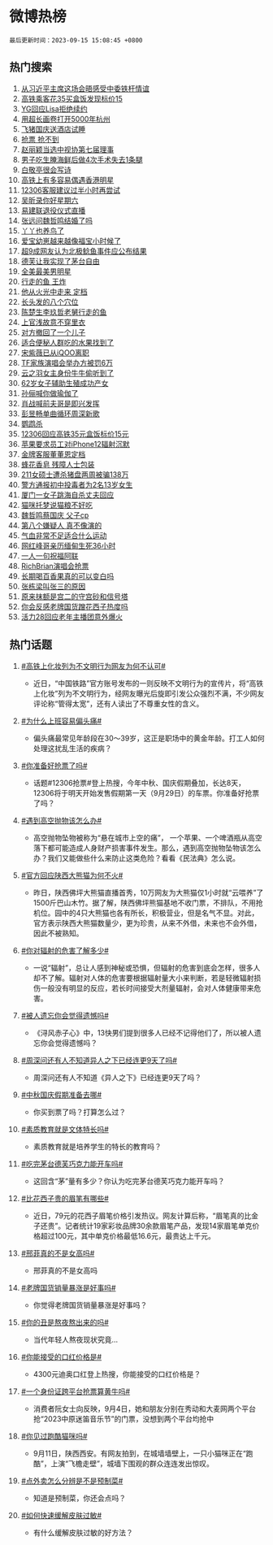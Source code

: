 # 微博热榜

`最后更新时间：2023-09-15 15:08:45 +0800`

## 热门搜索

1. [从习近平主席这场会晤感受中委铁杆情谊](https://m.weibo.cn/search?containerid=100103type%3D1%26t%3D10%26q%3D%23%E4%BB%8E%E4%B9%A0%E8%BF%91%E5%B9%B3%E4%B8%BB%E5%B8%AD%E8%BF%99%E5%9C%BA%E4%BC%9A%E6%99%A4%E6%84%9F%E5%8F%97%E4%B8%AD%E5%A7%94%E9%93%81%E6%9D%86%E6%83%85%E8%B0%8A%23&stream_entry_id=51&isnewpage=1&extparam=seat%3D1%26cate%3D10103%26stream_entry_id%3D51%26pos%3D0%26dgr%3D0%26c_type%3D51%26filter_type%3Drealtimehot%26display_time%3D1694761724%26pre_seqid%3D169476172475901209998)
1. [高铁乘客花35买盒饭发现标价15](https://m.weibo.cn/search?containerid=100103type%3D1%26t%3D10%26q%3D%23%E9%AB%98%E9%93%81%E4%B9%98%E5%AE%A2%E8%8A%B135%E4%B9%B0%E7%9B%92%E9%A5%AD%E5%8F%91%E7%8E%B0%E6%A0%87%E4%BB%B715%23&stream_entry_id=31&isnewpage=1&extparam=seat%3D1%26cate%3D5001%26stream_entry_id%3D31%26flag%3D2%26filter_type%3Drealtimehot%26c_type%3D31%26lcate%3D5001%26pos%3D0%26q%3D%2523%25E9%25AB%2598%25E9%2593%2581%25E4%25B9%2598%25E5%25AE%25A2%25E8%258A%25B135%25E4%25B9%25B0%25E7%259B%2592%25E9%25A5%25AD%25E5%258F%2591%25E7%258E%25B0%25E6%25A0%2587%25E4%25BB%25B715%2523%26dgr%3D0%26band_rank%3D1%26realpos%3D1%26display_time%3D1694761724%26pre_seqid%3D169476172475901209998)
1. [YG回应Lisa拒绝续约](https://m.weibo.cn/search?containerid=100103type%3D1%26t%3D10%26q%3D%23YG%E5%9B%9E%E5%BA%94Lisa%E6%8B%92%E7%BB%9D%E7%BB%AD%E7%BA%A6%23&stream_entry_id=31&isnewpage=1&extparam=seat%3D1%26cate%3D5001%26stream_entry_id%3D31%26flag%3D2%26filter_type%3Drealtimehot%26c_type%3D31%26lcate%3D5001%26pos%3D1%26q%3D%2523YG%25E5%259B%259E%25E5%25BA%2594Lisa%25E6%258B%2592%25E7%25BB%259D%25E7%25BB%25AD%25E7%25BA%25A6%2523%26dgr%3D0%26band_rank%3D2%26realpos%3D2%26display_time%3D1694761724%26pre_seqid%3D169476172475901209998)
1. [用超长画卷打开5000年杭州](https://m.weibo.cn/search?containerid=100103type%3D1%26t%3D10%26q%3D%23%E7%94%A8%E8%B6%85%E9%95%BF%E7%94%BB%E5%8D%B7%E6%89%93%E5%BC%805000%E5%B9%B4%E6%9D%AD%E5%B7%9E%23&stream_entry_id=31&isnewpage=1&extparam=seat%3D1%26cate%3D5001%26stream_entry_id%3D31%26flag%3D0%26filter_type%3Drealtimehot%26c_type%3D31%26lcate%3D5001%26pos%3D2%26q%3D%2523%25E7%2594%25A8%25E8%25B6%2585%25E9%2595%25BF%25E7%2594%25BB%25E5%258D%25B7%25E6%2589%2593%25E5%25BC%25805000%25E5%25B9%25B4%25E6%259D%25AD%25E5%25B7%259E%2523%26dgr%3D0%26band_rank%3D3%26realpos%3D3%26display_time%3D1694761724%26pre_seqid%3D169476172475901209998)
1. [飞猪国庆送酒店试睡](https://m.weibo.cn/search?containerid=100103type%3D1%26t%3D10%26q%3D%23%E9%A3%9E%E7%8C%AA%E5%9B%BD%E5%BA%86%E9%80%81%E9%85%92%E5%BA%97%E8%AF%95%E7%9D%A1%23&stream_entry_id=31&isnewpage=1&extparam=seat%3D1%26cate%3D5001%26stream_entry_id%3D31%26c_type%3D31%26lcate%3D5001%26filter_type%3Drealtimehot%26adid%3D203649%26pos%3D3%26topic_ad%3D1%26q%3D%2523%25E9%25A3%259E%25E7%258C%25AA%25E5%259B%25BD%25E5%25BA%2586%25E9%2580%2581%25E9%2585%2592%25E5%25BA%2597%25E8%25AF%2595%25E7%259D%25A1%2523%26dgr%3D0%26band_rank%3D4%26is_ad_pos%3D1%26display_time%3D1694761724%26pre_seqid%3D169476172475901209998)
1. [抢票 抢不到](https://m.weibo.cn/search?containerid=100103type%3D1%26t%3D10%26q%3D%E6%8A%A2%E7%A5%A8+%E6%8A%A2%E4%B8%8D%E5%88%B0&stream_entry_id=31&isnewpage=1&extparam=seat%3D1%26cate%3D5001%26stream_entry_id%3D31%26flag%3D2%26filter_type%3Drealtimehot%26c_type%3D31%26lcate%3D5001%26pos%3D4%26q%3D%25E6%258A%25A2%25E7%25A5%25A8%2520%25E6%258A%25A2%25E4%25B8%258D%25E5%2588%25B0%26dgr%3D0%26band_rank%3D4%26realpos%3D4%26display_time%3D1694761724%26pre_seqid%3D169476172475901209998)
1. [赵丽颖当选中视协第七届理事](https://m.weibo.cn/search?containerid=100103type%3D1%26t%3D10%26q%3D%23%E8%B5%B5%E4%B8%BD%E9%A2%96%E5%BD%93%E9%80%89%E4%B8%AD%E8%A7%86%E5%8D%8F%E7%AC%AC%E4%B8%83%E5%B1%8A%E7%90%86%E4%BA%8B%23&stream_entry_id=31&isnewpage=1&extparam=seat%3D1%26cate%3D5001%26stream_entry_id%3D31%26flag%3D1%26filter_type%3Drealtimehot%26c_type%3D31%26lcate%3D5001%26pos%3D5%26q%3D%2523%25E8%25B5%25B5%25E4%25B8%25BD%25E9%25A2%2596%25E5%25BD%2593%25E9%2580%2589%25E4%25B8%25AD%25E8%25A7%2586%25E5%258D%258F%25E7%25AC%25AC%25E4%25B8%2583%25E5%25B1%258A%25E7%2590%2586%25E4%25BA%258B%2523%26dgr%3D0%26band_rank%3D5%26realpos%3D5%26display_time%3D1694761724%26pre_seqid%3D169476172475901209998)
1. [男子吃生腌海鲜后做4次手术失去1条腿](https://m.weibo.cn/search?containerid=100103type%3D1%26t%3D10%26q%3D%23%E7%94%B7%E5%AD%90%E5%90%83%E7%94%9F%E8%85%8C%E6%B5%B7%E9%B2%9C%E5%90%8E%E5%81%9A4%E6%AC%A1%E6%89%8B%E6%9C%AF%E5%A4%B1%E5%8E%BB1%E6%9D%A1%E8%85%BF%23&stream_entry_id=31&isnewpage=1&extparam=seat%3D1%26cate%3D5001%26stream_entry_id%3D31%26flag%3D2%26filter_type%3Drealtimehot%26c_type%3D31%26lcate%3D5001%26pos%3D6%26q%3D%2523%25E7%2594%25B7%25E5%25AD%2590%25E5%2590%2583%25E7%2594%259F%25E8%2585%258C%25E6%25B5%25B7%25E9%25B2%259C%25E5%2590%258E%25E5%2581%259A4%25E6%25AC%25A1%25E6%2589%258B%25E6%259C%25AF%25E5%25A4%25B1%25E5%258E%25BB1%25E6%259D%25A1%25E8%2585%25BF%2523%26dgr%3D0%26band_rank%3D6%26realpos%3D6%26display_time%3D1694761724%26pre_seqid%3D169476172475901209998)
1. [白敬亭很会写诗](https://m.weibo.cn/search?containerid=100103type%3D1%26t%3D10%26q%3D%23%E7%99%BD%E6%95%AC%E4%BA%AD%E5%BE%88%E4%BC%9A%E5%86%99%E8%AF%97%23&stream_entry_id=31&isnewpage=1&extparam=seat%3D1%26cate%3D5001%26stream_entry_id%3D31%26c_type%3D31%26lcate%3D5001%26filter_type%3Drealtimehot%26adid%3D203479%26pos%3D7%26topic_ad%3D1%26q%3D%2523%25E7%2599%25BD%25E6%2595%25AC%25E4%25BA%25AD%25E5%25BE%2588%25E4%25BC%259A%25E5%2586%2599%25E8%25AF%2597%2523%26dgr%3D0%26band_rank%3D7%26is_ad_pos%3D1%26display_time%3D1694761724%26pre_seqid%3D169476172475901209998)
1. [高铁上有多容易偶遇香港明星](https://m.weibo.cn/search?containerid=100103type%3D1%26t%3D10%26q%3D%23%E9%AB%98%E9%93%81%E4%B8%8A%E6%9C%89%E5%A4%9A%E5%AE%B9%E6%98%93%E5%81%B6%E9%81%87%E9%A6%99%E6%B8%AF%E6%98%8E%E6%98%9F%23&stream_entry_id=31&isnewpage=1&extparam=seat%3D1%26cate%3D5001%26stream_entry_id%3D31%26flag%3D0%26filter_type%3Drealtimehot%26c_type%3D31%26lcate%3D5001%26pos%3D8%26q%3D%2523%25E9%25AB%2598%25E9%2593%2581%25E4%25B8%258A%25E6%259C%2589%25E5%25A4%259A%25E5%25AE%25B9%25E6%2598%2593%25E5%2581%25B6%25E9%2581%2587%25E9%25A6%2599%25E6%25B8%25AF%25E6%2598%258E%25E6%2598%259F%2523%26dgr%3D0%26band_rank%3D7%26realpos%3D7%26display_time%3D1694761724%26pre_seqid%3D169476172475901209998)
1. [12306客服建议过半小时再尝试](https://m.weibo.cn/search?containerid=100103type%3D1%26t%3D10%26q%3D%2312306%E5%AE%A2%E6%9C%8D%E5%BB%BA%E8%AE%AE%E8%BF%87%E5%8D%8A%E5%B0%8F%E6%97%B6%E5%86%8D%E5%B0%9D%E8%AF%95%23&stream_entry_id=31&isnewpage=1&extparam=seat%3D1%26cate%3D5001%26stream_entry_id%3D31%26flag%3D0%26filter_type%3Drealtimehot%26c_type%3D31%26lcate%3D5001%26pos%3D9%26q%3D%252312306%25E5%25AE%25A2%25E6%259C%258D%25E5%25BB%25BA%25E8%25AE%25AE%25E8%25BF%2587%25E5%258D%258A%25E5%25B0%258F%25E6%2597%25B6%25E5%2586%258D%25E5%25B0%259D%25E8%25AF%2595%2523%26dgr%3D0%26band_rank%3D8%26realpos%3D8%26display_time%3D1694761724%26pre_seqid%3D169476172475901209998)
1. [吴昕录你好星期六](https://m.weibo.cn/search?containerid=100103type%3D1%26t%3D10%26q%3D%23%E5%90%B4%E6%98%95%E5%BD%95%E4%BD%A0%E5%A5%BD%E6%98%9F%E6%9C%9F%E5%85%AD%23&stream_entry_id=31&isnewpage=1&extparam=seat%3D1%26cate%3D5001%26stream_entry_id%3D31%26flag%3D1%26filter_type%3Drealtimehot%26c_type%3D31%26lcate%3D5001%26pos%3D10%26q%3D%2523%25E5%2590%25B4%25E6%2598%2595%25E5%25BD%2595%25E4%25BD%25A0%25E5%25A5%25BD%25E6%2598%259F%25E6%259C%259F%25E5%2585%25AD%2523%26dgr%3D0%26band_rank%3D9%26realpos%3D9%26display_time%3D1694761724%26pre_seqid%3D169476172475901209998)
1. [易建联退役仪式直播](https://m.weibo.cn/search?containerid=100103type%3D1%26t%3D10%26q%3D%E6%98%93%E5%BB%BA%E8%81%94%E9%80%80%E5%BD%B9%E4%BB%AA%E5%BC%8F%E7%9B%B4%E6%92%AD&stream_entry_id=31&isnewpage=1&extparam=seat%3D1%26cate%3D5001%26stream_entry_id%3D31%26flag%3D1%26filter_type%3Drealtimehot%26c_type%3D31%26lcate%3D5001%26pos%3D11%26q%3D%25E6%2598%2593%25E5%25BB%25BA%25E8%2581%2594%25E9%2580%2580%25E5%25BD%25B9%25E4%25BB%25AA%25E5%25BC%258F%25E7%259B%25B4%25E6%2592%25AD%26dgr%3D0%26band_rank%3D10%26realpos%3D10%26display_time%3D1694761724%26pre_seqid%3D169476172475901209998)
1. [张远问魏哲鸣结婚了吗](https://m.weibo.cn/search?containerid=100103type%3D1%26t%3D10%26q%3D%23%E5%BC%A0%E8%BF%9C%E9%97%AE%E9%AD%8F%E5%93%B2%E9%B8%A3%E7%BB%93%E5%A9%9A%E4%BA%86%E5%90%97%23&stream_entry_id=31&isnewpage=1&extparam=seat%3D1%26cate%3D5001%26stream_entry_id%3D31%26flag%3D1%26filter_type%3Drealtimehot%26c_type%3D31%26lcate%3D5001%26pos%3D12%26q%3D%2523%25E5%25BC%25A0%25E8%25BF%259C%25E9%2597%25AE%25E9%25AD%258F%25E5%2593%25B2%25E9%25B8%25A3%25E7%25BB%2593%25E5%25A9%259A%25E4%25BA%2586%25E5%2590%2597%2523%26dgr%3D0%26band_rank%3D11%26realpos%3D11%26display_time%3D1694761724%26pre_seqid%3D169476172475901209998)
1. [丫丫也养鸟了](https://m.weibo.cn/search?containerid=100103type%3D1%26t%3D10%26q%3D%23%E4%B8%AB%E4%B8%AB%E4%B9%9F%E5%85%BB%E9%B8%9F%E4%BA%86%23&stream_entry_id=31&isnewpage=1&extparam=seat%3D1%26cate%3D5001%26stream_entry_id%3D31%26flag%3D32768%26filter_type%3Drealtimehot%26c_type%3D31%26lcate%3D5001%26pos%3D13%26q%3D%2523%25E4%25B8%25AB%25E4%25B8%25AB%25E4%25B9%259F%25E5%2585%25BB%25E9%25B8%259F%25E4%25BA%2586%2523%26dgr%3D0%26band_rank%3D12%26realpos%3D12%26display_time%3D1694761724%26pre_seqid%3D169476172475901209998)
1. [爱宝幼崽越来越像福宝小时候了](https://m.weibo.cn/search?containerid=100103type%3D1%26t%3D10%26q%3D%23%E7%88%B1%E5%AE%9D%E5%B9%BC%E5%B4%BD%E8%B6%8A%E6%9D%A5%E8%B6%8A%E5%83%8F%E7%A6%8F%E5%AE%9D%E5%B0%8F%E6%97%B6%E5%80%99%E4%BA%86%23&stream_entry_id=31&isnewpage=1&extparam=seat%3D1%26cate%3D5001%26stream_entry_id%3D31%26flag%3D32768%26filter_type%3Drealtimehot%26c_type%3D31%26lcate%3D5001%26pos%3D14%26q%3D%2523%25E7%2588%25B1%25E5%25AE%259D%25E5%25B9%25BC%25E5%25B4%25BD%25E8%25B6%258A%25E6%259D%25A5%25E8%25B6%258A%25E5%2583%258F%25E7%25A6%258F%25E5%25AE%259D%25E5%25B0%258F%25E6%2597%25B6%25E5%2580%2599%25E4%25BA%2586%2523%26dgr%3D0%26band_rank%3D13%26realpos%3D13%26display_time%3D1694761724%26pre_seqid%3D169476172475901209998)
1. [超9成网友认为北极鲶鱼事件应公布结果](https://m.weibo.cn/search?containerid=100103type%3D1%26t%3D10%26q%3D%23%E8%B6%859%E6%88%90%E7%BD%91%E5%8F%8B%E8%AE%A4%E4%B8%BA%E5%8C%97%E6%9E%81%E9%B2%B6%E9%B1%BC%E4%BA%8B%E4%BB%B6%E5%BA%94%E5%85%AC%E5%B8%83%E7%BB%93%E6%9E%9C%23&stream_entry_id=31&isnewpage=1&extparam=seat%3D1%26cate%3D5001%26stream_entry_id%3D31%26flag%3D0%26filter_type%3Drealtimehot%26c_type%3D31%26lcate%3D5001%26pos%3D15%26q%3D%2523%25E8%25B6%25859%25E6%2588%2590%25E7%25BD%2591%25E5%258F%258B%25E8%25AE%25A4%25E4%25B8%25BA%25E5%258C%2597%25E6%259E%2581%25E9%25B2%25B6%25E9%25B1%25BC%25E4%25BA%258B%25E4%25BB%25B6%25E5%25BA%2594%25E5%2585%25AC%25E5%25B8%2583%25E7%25BB%2593%25E6%259E%259C%2523%26dgr%3D0%26band_rank%3D14%26realpos%3D14%26display_time%3D1694761724%26pre_seqid%3D169476172475901209998)
1. [德芙让我实现了茅台自由](https://m.weibo.cn/search?containerid=100103type%3D1%26t%3D10%26q%3D%23%E5%BE%B7%E8%8A%99%E8%AE%A9%E6%88%91%E5%AE%9E%E7%8E%B0%E4%BA%86%E8%8C%85%E5%8F%B0%E8%87%AA%E7%94%B1%23&stream_entry_id=31&isnewpage=1&extparam=seat%3D1%26cate%3D5001%26stream_entry_id%3D31%26flag%3D0%26filter_type%3Drealtimehot%26c_type%3D31%26adid%3D203722%26lcate%3D5001%26pos%3D16%26q%3D%2523%25E5%25BE%25B7%25E8%258A%2599%25E8%25AE%25A9%25E6%2588%2591%25E5%25AE%259E%25E7%258E%25B0%25E4%25BA%2586%25E8%258C%2585%25E5%258F%25B0%25E8%2587%25AA%25E7%2594%25B1%2523%26dgr%3D0%26band_rank%3D15%26realpos%3D15%26display_time%3D1694761724%26pre_seqid%3D169476172475901209998)
1. [全美最美男明星](https://m.weibo.cn/search?containerid=100103type%3D1%26t%3D10%26q%3D%E5%85%A8%E7%BE%8E%E6%9C%80%E7%BE%8E%E7%94%B7%E6%98%8E%E6%98%9F&stream_entry_id=31&isnewpage=1&extparam=seat%3D1%26cate%3D5001%26stream_entry_id%3D31%26flag%3D1%26filter_type%3Drealtimehot%26c_type%3D31%26lcate%3D5001%26pos%3D17%26q%3D%25E5%2585%25A8%25E7%25BE%258E%25E6%259C%2580%25E7%25BE%258E%25E7%2594%25B7%25E6%2598%258E%25E6%2598%259F%26dgr%3D0%26band_rank%3D16%26realpos%3D16%26display_time%3D1694761724%26pre_seqid%3D169476172475901209998)
1. [行走的鱼 王炸](https://m.weibo.cn/search?containerid=100103type%3D1%26t%3D10%26q%3D%E8%A1%8C%E8%B5%B0%E7%9A%84%E9%B1%BC+%E7%8E%8B%E7%82%B8&stream_entry_id=31&isnewpage=1&extparam=seat%3D1%26cate%3D5001%26stream_entry_id%3D31%26flag%3D1%26filter_type%3Drealtimehot%26c_type%3D31%26lcate%3D5001%26pos%3D18%26q%3D%25E8%25A1%258C%25E8%25B5%25B0%25E7%259A%2584%25E9%25B1%25BC%2520%25E7%258E%258B%25E7%2582%25B8%26dgr%3D0%26band_rank%3D17%26realpos%3D17%26display_time%3D1694761724%26pre_seqid%3D169476172475901209998)
1. [他从火光中走来 定档](https://m.weibo.cn/search?containerid=100103type%3D1%26t%3D10%26q%3D%E4%BB%96%E4%BB%8E%E7%81%AB%E5%85%89%E4%B8%AD%E8%B5%B0%E6%9D%A5+%E5%AE%9A%E6%A1%A3&stream_entry_id=31&isnewpage=1&extparam=seat%3D1%26cate%3D5001%26stream_entry_id%3D31%26flag%3D0%26filter_type%3Drealtimehot%26c_type%3D31%26lcate%3D5001%26pos%3D19%26q%3D%25E4%25BB%2596%25E4%25BB%258E%25E7%2581%25AB%25E5%2585%2589%25E4%25B8%25AD%25E8%25B5%25B0%25E6%259D%25A5%2520%25E5%25AE%259A%25E6%25A1%25A3%26dgr%3D0%26band_rank%3D18%26realpos%3D18%26display_time%3D1694761724%26pre_seqid%3D169476172475901209998)
1. [长头发的八个穴位](https://m.weibo.cn/search?containerid=100103type%3D1%26t%3D10%26q%3D%E9%95%BF%E5%A4%B4%E5%8F%91%E7%9A%84%E5%85%AB%E4%B8%AA%E7%A9%B4%E4%BD%8D&stream_entry_id=31&isnewpage=1&extparam=seat%3D1%26cate%3D5001%26stream_entry_id%3D31%26flag%3D1%26filter_type%3Drealtimehot%26c_type%3D31%26lcate%3D5001%26pos%3D20%26q%3D%25E9%2595%25BF%25E5%25A4%25B4%25E5%258F%2591%25E7%259A%2584%25E5%2585%25AB%25E4%25B8%25AA%25E7%25A9%25B4%25E4%25BD%258D%26dgr%3D0%26band_rank%3D19%26realpos%3D19%26display_time%3D1694761724%26pre_seqid%3D169476172475901209998)
1. [陈楚生李玖哲老舅行走的鱼](https://m.weibo.cn/search?containerid=100103type%3D1%26t%3D10%26q%3D%23%E9%99%88%E6%A5%9A%E7%94%9F%E6%9D%8E%E7%8E%96%E5%93%B2%E8%80%81%E8%88%85%E8%A1%8C%E8%B5%B0%E7%9A%84%E9%B1%BC%23&stream_entry_id=31&isnewpage=1&extparam=seat%3D1%26cate%3D5001%26stream_entry_id%3D31%26flag%3D0%26filter_type%3Drealtimehot%26c_type%3D31%26lcate%3D5001%26pos%3D21%26q%3D%2523%25E9%2599%2588%25E6%25A5%259A%25E7%2594%259F%25E6%259D%258E%25E7%258E%2596%25E5%2593%25B2%25E8%2580%2581%25E8%2588%2585%25E8%25A1%258C%25E8%25B5%25B0%25E7%259A%2584%25E9%25B1%25BC%2523%26dgr%3D0%26band_rank%3D20%26realpos%3D20%26display_time%3D1694761724%26pre_seqid%3D169476172475901209998)
1. [上官浅故意不穿里衣](https://m.weibo.cn/search?containerid=100103type%3D1%26t%3D10%26q%3D%E4%B8%8A%E5%AE%98%E6%B5%85%E6%95%85%E6%84%8F%E4%B8%8D%E7%A9%BF%E9%87%8C%E8%A1%A3&stream_entry_id=31&isnewpage=1&extparam=seat%3D1%26cate%3D5001%26stream_entry_id%3D31%26flag%3D0%26filter_type%3Drealtimehot%26c_type%3D31%26lcate%3D5001%26pos%3D22%26q%3D%25E4%25B8%258A%25E5%25AE%2598%25E6%25B5%2585%25E6%2595%2585%25E6%2584%258F%25E4%25B8%258D%25E7%25A9%25BF%25E9%2587%258C%25E8%25A1%25A3%26dgr%3D0%26band_rank%3D21%26realpos%3D21%26display_time%3D1694761724%26pre_seqid%3D169476172475901209998)
1. [对方撤回了一个儿子](https://m.weibo.cn/search?containerid=100103type%3D1%26t%3D10%26q%3D%E5%AF%B9%E6%96%B9%E6%92%A4%E5%9B%9E%E4%BA%86%E4%B8%80%E4%B8%AA%E5%84%BF%E5%AD%90&stream_entry_id=31&isnewpage=1&extparam=seat%3D1%26cate%3D5001%26stream_entry_id%3D31%26flag%3D0%26filter_type%3Drealtimehot%26c_type%3D31%26lcate%3D5001%26pos%3D23%26q%3D%25E5%25AF%25B9%25E6%2596%25B9%25E6%2592%25A4%25E5%259B%259E%25E4%25BA%2586%25E4%25B8%2580%25E4%25B8%25AA%25E5%2584%25BF%25E5%25AD%2590%26dgr%3D0%26band_rank%3D22%26realpos%3D22%26display_time%3D1694761724%26pre_seqid%3D169476172475901209998)
1. [适合便秘人群吃的水果找到了](https://m.weibo.cn/search?containerid=100103type%3D1%26t%3D10%26q%3D%23%E9%80%82%E5%90%88%E4%BE%BF%E7%A7%98%E4%BA%BA%E7%BE%A4%E5%90%83%E7%9A%84%E6%B0%B4%E6%9E%9C%E6%89%BE%E5%88%B0%E4%BA%86%23&stream_entry_id=31&isnewpage=1&extparam=seat%3D1%26cate%3D5001%26stream_entry_id%3D31%26flag%3D1%26filter_type%3Drealtimehot%26c_type%3D31%26lcate%3D5001%26pos%3D24%26q%3D%2523%25E9%2580%2582%25E5%2590%2588%25E4%25BE%25BF%25E7%25A7%2598%25E4%25BA%25BA%25E7%25BE%25A4%25E5%2590%2583%25E7%259A%2584%25E6%25B0%25B4%25E6%259E%259C%25E6%2589%25BE%25E5%2588%25B0%25E4%25BA%2586%2523%26dgr%3D0%26band_rank%3D23%26realpos%3D23%26display_time%3D1694761724%26pre_seqid%3D169476172475901209998)
1. [宋紫薇已从iQOO离职](https://m.weibo.cn/search?containerid=100103type%3D1%26t%3D10%26q%3D%23%E5%AE%8B%E7%B4%AB%E8%96%87%E5%B7%B2%E4%BB%8EiQOO%E7%A6%BB%E8%81%8C%23&stream_entry_id=31&isnewpage=1&extparam=seat%3D1%26cate%3D5001%26stream_entry_id%3D31%26flag%3D1%26filter_type%3Drealtimehot%26c_type%3D31%26lcate%3D5001%26pos%3D25%26q%3D%2523%25E5%25AE%258B%25E7%25B4%25AB%25E8%2596%2587%25E5%25B7%25B2%25E4%25BB%258EiQOO%25E7%25A6%25BB%25E8%2581%258C%2523%26dgr%3D0%26band_rank%3D24%26realpos%3D24%26display_time%3D1694761724%26pre_seqid%3D169476172475901209998)
1. [TF家族演唱会举办方被罚6万](https://m.weibo.cn/search?containerid=100103type%3D1%26t%3D10%26q%3D%23TF%E5%AE%B6%E6%97%8F%E6%BC%94%E5%94%B1%E4%BC%9A%E4%B8%BE%E5%8A%9E%E6%96%B9%E8%A2%AB%E7%BD%9A6%E4%B8%87%23&stream_entry_id=31&isnewpage=1&extparam=seat%3D1%26cate%3D5001%26stream_entry_id%3D31%26flag%3D0%26filter_type%3Drealtimehot%26c_type%3D31%26lcate%3D5001%26pos%3D26%26q%3D%2523TF%25E5%25AE%25B6%25E6%2597%258F%25E6%25BC%2594%25E5%2594%25B1%25E4%25BC%259A%25E4%25B8%25BE%25E5%258A%259E%25E6%2596%25B9%25E8%25A2%25AB%25E7%25BD%259A6%25E4%25B8%2587%2523%26dgr%3D0%26band_rank%3D25%26realpos%3D25%26display_time%3D1694761724%26pre_seqid%3D169476172475901209998)
1. [云之羽女主身份牛牛偷听到了](https://m.weibo.cn/search?containerid=100103type%3D1%26t%3D10%26q%3D%E4%BA%91%E4%B9%8B%E7%BE%BD%E5%A5%B3%E4%B8%BB%E8%BA%AB%E4%BB%BD%E7%89%9B%E7%89%9B%E5%81%B7%E5%90%AC%E5%88%B0%E4%BA%86&stream_entry_id=31&isnewpage=1&extparam=seat%3D1%26cate%3D5001%26stream_entry_id%3D31%26flag%3D0%26filter_type%3Drealtimehot%26c_type%3D31%26lcate%3D5001%26pos%3D27%26q%3D%25E4%25BA%2591%25E4%25B9%258B%25E7%25BE%25BD%25E5%25A5%25B3%25E4%25B8%25BB%25E8%25BA%25AB%25E4%25BB%25BD%25E7%2589%259B%25E7%2589%259B%25E5%2581%25B7%25E5%2590%25AC%25E5%2588%25B0%25E4%25BA%2586%26dgr%3D0%26band_rank%3D26%26realpos%3D26%26display_time%3D1694761724%26pre_seqid%3D169476172475901209998)
1. [62岁女子辅助生殖成功产女](https://m.weibo.cn/search?containerid=100103type%3D1%26t%3D10%26q%3D%2362%E5%B2%81%E5%A5%B3%E5%AD%90%E8%BE%85%E5%8A%A9%E7%94%9F%E6%AE%96%E6%88%90%E5%8A%9F%E4%BA%A7%E5%A5%B3%23&stream_entry_id=31&isnewpage=1&extparam=seat%3D1%26cate%3D5001%26stream_entry_id%3D31%26flag%3D0%26filter_type%3Drealtimehot%26c_type%3D31%26lcate%3D5001%26pos%3D28%26q%3D%252362%25E5%25B2%2581%25E5%25A5%25B3%25E5%25AD%2590%25E8%25BE%2585%25E5%258A%25A9%25E7%2594%259F%25E6%25AE%2596%25E6%2588%2590%25E5%258A%259F%25E4%25BA%25A7%25E5%25A5%25B3%2523%26dgr%3D0%26band_rank%3D27%26realpos%3D27%26display_time%3D1694761724%26pre_seqid%3D169476172475901209998)
1. [孙俪喊你做瑜伽了](https://m.weibo.cn/search?containerid=100103type%3D1%26t%3D10%26q%3D%E5%AD%99%E4%BF%AA%E5%96%8A%E4%BD%A0%E5%81%9A%E7%91%9C%E4%BC%BD%E4%BA%86&stream_entry_id=31&isnewpage=1&extparam=seat%3D1%26cate%3D5001%26stream_entry_id%3D31%26flag%3D1%26filter_type%3Drealtimehot%26c_type%3D31%26lcate%3D5001%26pos%3D29%26q%3D%25E5%25AD%2599%25E4%25BF%25AA%25E5%2596%258A%25E4%25BD%25A0%25E5%2581%259A%25E7%2591%259C%25E4%25BC%25BD%25E4%25BA%2586%26dgr%3D0%26band_rank%3D28%26realpos%3D28%26display_time%3D1694761724%26pre_seqid%3D169476172475901209998)
1. [肖战喊前夫哥是即兴发挥](https://m.weibo.cn/search?containerid=100103type%3D1%26t%3D10%26q%3D%23%E8%82%96%E6%88%98%E5%96%8A%E5%89%8D%E5%A4%AB%E5%93%A5%E6%98%AF%E5%8D%B3%E5%85%B4%E5%8F%91%E6%8C%A5%23&stream_entry_id=31&isnewpage=1&extparam=seat%3D1%26cate%3D5001%26stream_entry_id%3D31%26flag%3D0%26filter_type%3Drealtimehot%26c_type%3D31%26lcate%3D5001%26pos%3D30%26q%3D%2523%25E8%2582%2596%25E6%2588%2598%25E5%2596%258A%25E5%2589%258D%25E5%25A4%25AB%25E5%2593%25A5%25E6%2598%25AF%25E5%258D%25B3%25E5%2585%25B4%25E5%258F%2591%25E6%258C%25A5%2523%26dgr%3D0%26band_rank%3D29%26realpos%3D29%26display_time%3D1694761724%26pre_seqid%3D169476172475901209998)
1. [彭昱畅单曲循环周深新歌](https://m.weibo.cn/search?containerid=100103type%3D1%26t%3D10%26q%3D%23%E5%BD%AD%E6%98%B1%E7%95%85%E5%8D%95%E6%9B%B2%E5%BE%AA%E7%8E%AF%E5%91%A8%E6%B7%B1%E6%96%B0%E6%AD%8C%23&stream_entry_id=31&isnewpage=1&extparam=seat%3D1%26cate%3D5001%26stream_entry_id%3D31%26flag%3D1%26filter_type%3Drealtimehot%26c_type%3D31%26lcate%3D5001%26pos%3D31%26q%3D%2523%25E5%25BD%25AD%25E6%2598%25B1%25E7%2595%2585%25E5%258D%2595%25E6%259B%25B2%25E5%25BE%25AA%25E7%258E%25AF%25E5%2591%25A8%25E6%25B7%25B1%25E6%2596%25B0%25E6%25AD%258C%2523%26dgr%3D0%26band_rank%3D30%26realpos%3D30%26display_time%3D1694761724%26pre_seqid%3D169476172475901209998)
1. [鹦鹉杀](https://m.weibo.cn/search?containerid=100103type%3D1%26t%3D10%26q%3D%E9%B9%A6%E9%B9%89%E6%9D%80&stream_entry_id=31&isnewpage=1&extparam=seat%3D1%26cate%3D5001%26stream_entry_id%3D31%26flag%3D1%26filter_type%3Drealtimehot%26c_type%3D31%26lcate%3D5001%26pos%3D32%26q%3D%25E9%25B9%25A6%25E9%25B9%2589%25E6%259D%2580%26dgr%3D0%26band_rank%3D31%26realpos%3D31%26display_time%3D1694761724%26pre_seqid%3D169476172475901209998)
1. [12306回应高铁35元盒饭标价15元](https://m.weibo.cn/search?containerid=100103type%3D1%26t%3D10%26q%3D%2312306%E5%9B%9E%E5%BA%94%E9%AB%98%E9%93%8135%E5%85%83%E7%9B%92%E9%A5%AD%E6%A0%87%E4%BB%B715%E5%85%83%23&stream_entry_id=31&isnewpage=1&extparam=seat%3D1%26cate%3D5001%26stream_entry_id%3D31%26flag%3D0%26filter_type%3Drealtimehot%26c_type%3D31%26lcate%3D5001%26pos%3D33%26q%3D%252312306%25E5%259B%259E%25E5%25BA%2594%25E9%25AB%2598%25E9%2593%258135%25E5%2585%2583%25E7%259B%2592%25E9%25A5%25AD%25E6%25A0%2587%25E4%25BB%25B715%25E5%2585%2583%2523%26dgr%3D0%26band_rank%3D32%26realpos%3D32%26display_time%3D1694761724%26pre_seqid%3D169476172475901209998)
1. [苹果要求员工对iPhone12辐射沉默](https://m.weibo.cn/search?containerid=100103type%3D1%26t%3D10%26q%3D%23%E8%8B%B9%E6%9E%9C%E8%A6%81%E6%B1%82%E5%91%98%E5%B7%A5%E5%AF%B9iPhone12%E8%BE%90%E5%B0%84%E6%B2%89%E9%BB%98%23&stream_entry_id=31&isnewpage=1&extparam=seat%3D1%26cate%3D5001%26stream_entry_id%3D31%26flag%3D0%26filter_type%3Drealtimehot%26c_type%3D31%26lcate%3D5001%26pos%3D34%26q%3D%2523%25E8%258B%25B9%25E6%259E%259C%25E8%25A6%2581%25E6%25B1%2582%25E5%2591%2598%25E5%25B7%25A5%25E5%25AF%25B9iPhone12%25E8%25BE%2590%25E5%25B0%2584%25E6%25B2%2589%25E9%25BB%2598%2523%26dgr%3D0%26band_rank%3D33%26realpos%3D33%26display_time%3D1694761724%26pre_seqid%3D169476172475901209998)
1. [金牌客服董董恩定档](https://m.weibo.cn/search?containerid=100103type%3D1%26t%3D10%26q%3D%23%E9%87%91%E7%89%8C%E5%AE%A2%E6%9C%8D%E8%91%A3%E8%91%A3%E6%81%A9%E5%AE%9A%E6%A1%A3%23&stream_entry_id=31&isnewpage=1&extparam=seat%3D1%26cate%3D5001%26stream_entry_id%3D31%26flag%3D1%26filter_type%3Drealtimehot%26c_type%3D31%26lcate%3D5001%26pos%3D35%26q%3D%2523%25E9%2587%2591%25E7%2589%258C%25E5%25AE%25A2%25E6%259C%258D%25E8%2591%25A3%25E8%2591%25A3%25E6%2581%25A9%25E5%25AE%259A%25E6%25A1%25A3%2523%26dgr%3D0%26band_rank%3D34%26realpos%3D34%26display_time%3D1694761724%26pre_seqid%3D169476172475901209998)
1. [蜂花香皂 残障人士包装](https://m.weibo.cn/search?containerid=100103type%3D1%26t%3D10%26q%3D%E8%9C%82%E8%8A%B1%E9%A6%99%E7%9A%82+%E6%AE%8B%E9%9A%9C%E4%BA%BA%E5%A3%AB%E5%8C%85%E8%A3%85&stream_entry_id=31&isnewpage=1&extparam=seat%3D1%26cate%3D5001%26stream_entry_id%3D31%26flag%3D0%26filter_type%3Drealtimehot%26c_type%3D31%26lcate%3D5001%26pos%3D36%26q%3D%25E8%259C%2582%25E8%258A%25B1%25E9%25A6%2599%25E7%259A%2582%2520%25E6%25AE%258B%25E9%259A%259C%25E4%25BA%25BA%25E5%25A3%25AB%25E5%258C%2585%25E8%25A3%2585%26dgr%3D0%26band_rank%3D35%26realpos%3D35%26display_time%3D1694761724%26pre_seqid%3D169476172475901209998)
1. [211女硕士遭杀猪盘两周被骗138万](https://m.weibo.cn/search?containerid=100103type%3D1%26t%3D10%26q%3D%23211%E5%A5%B3%E7%A1%95%E5%A3%AB%E9%81%AD%E6%9D%80%E7%8C%AA%E7%9B%98%E4%B8%A4%E5%91%A8%E8%A2%AB%E9%AA%97138%E4%B8%87%23&stream_entry_id=31&isnewpage=1&extparam=seat%3D1%26cate%3D5001%26stream_entry_id%3D31%26flag%3D0%26filter_type%3Drealtimehot%26c_type%3D31%26lcate%3D5001%26pos%3D37%26q%3D%2523211%25E5%25A5%25B3%25E7%25A1%2595%25E5%25A3%25AB%25E9%2581%25AD%25E6%259D%2580%25E7%258C%25AA%25E7%259B%2598%25E4%25B8%25A4%25E5%2591%25A8%25E8%25A2%25AB%25E9%25AA%2597138%25E4%25B8%2587%2523%26dgr%3D0%26band_rank%3D36%26realpos%3D36%26display_time%3D1694761724%26pre_seqid%3D169476172475901209998)
1. [警方通报初中投毒者为2名13岁女生](https://m.weibo.cn/search?containerid=100103type%3D1%26t%3D10%26q%3D%23%E8%AD%A6%E6%96%B9%E9%80%9A%E6%8A%A5%E5%88%9D%E4%B8%AD%E6%8A%95%E6%AF%92%E8%80%85%E4%B8%BA2%E5%90%8D13%E5%B2%81%E5%A5%B3%E7%94%9F%23&stream_entry_id=31&isnewpage=1&extparam=seat%3D1%26cate%3D5001%26stream_entry_id%3D31%26flag%3D0%26filter_type%3Drealtimehot%26c_type%3D31%26lcate%3D5001%26pos%3D38%26q%3D%2523%25E8%25AD%25A6%25E6%2596%25B9%25E9%2580%259A%25E6%258A%25A5%25E5%2588%259D%25E4%25B8%25AD%25E6%258A%2595%25E6%25AF%2592%25E8%2580%2585%25E4%25B8%25BA2%25E5%2590%258D13%25E5%25B2%2581%25E5%25A5%25B3%25E7%2594%259F%2523%26dgr%3D0%26band_rank%3D37%26realpos%3D37%26display_time%3D1694761724%26pre_seqid%3D169476172475901209998)
1. [厦门一女子跳海自杀丈夫回应](https://m.weibo.cn/search?containerid=100103type%3D1%26t%3D10%26q%3D%23%E5%8E%A6%E9%97%A8%E4%B8%80%E5%A5%B3%E5%AD%90%E8%B7%B3%E6%B5%B7%E8%87%AA%E6%9D%80%E4%B8%88%E5%A4%AB%E5%9B%9E%E5%BA%94%23&stream_entry_id=31&isnewpage=1&extparam=seat%3D1%26cate%3D5001%26stream_entry_id%3D31%26flag%3D0%26filter_type%3Drealtimehot%26c_type%3D31%26lcate%3D5001%26pos%3D39%26q%3D%2523%25E5%258E%25A6%25E9%2597%25A8%25E4%25B8%2580%25E5%25A5%25B3%25E5%25AD%2590%25E8%25B7%25B3%25E6%25B5%25B7%25E8%2587%25AA%25E6%259D%2580%25E4%25B8%2588%25E5%25A4%25AB%25E5%259B%259E%25E5%25BA%2594%2523%26dgr%3D0%26band_rank%3D38%26realpos%3D38%26display_time%3D1694761724%26pre_seqid%3D169476172475901209998)
1. [猫咪托梦说猫粮不好吃](https://m.weibo.cn/search?containerid=100103type%3D1%26t%3D10%26q%3D%E7%8C%AB%E5%92%AA%E6%89%98%E6%A2%A6%E8%AF%B4%E7%8C%AB%E7%B2%AE%E4%B8%8D%E5%A5%BD%E5%90%83&stream_entry_id=31&isnewpage=1&extparam=seat%3D1%26cate%3D5001%26stream_entry_id%3D31%26flag%3D0%26filter_type%3Drealtimehot%26c_type%3D31%26lcate%3D5001%26pos%3D40%26q%3D%25E7%258C%25AB%25E5%2592%25AA%25E6%2589%2598%25E6%25A2%25A6%25E8%25AF%25B4%25E7%258C%25AB%25E7%25B2%25AE%25E4%25B8%258D%25E5%25A5%25BD%25E5%2590%2583%26dgr%3D0%26band_rank%3D39%26realpos%3D39%26display_time%3D1694761724%26pre_seqid%3D169476172475901209998)
1. [魏哲鸣蔡国庆 父子cp](https://m.weibo.cn/search?containerid=100103type%3D1%26t%3D10%26q%3D%E9%AD%8F%E5%93%B2%E9%B8%A3%E8%94%A1%E5%9B%BD%E5%BA%86+%E7%88%B6%E5%AD%90cp&stream_entry_id=31&isnewpage=1&extparam=seat%3D1%26cate%3D5001%26stream_entry_id%3D31%26flag%3D1%26filter_type%3Drealtimehot%26c_type%3D31%26lcate%3D5001%26pos%3D41%26q%3D%25E9%25AD%258F%25E5%2593%25B2%25E9%25B8%25A3%25E8%2594%25A1%25E5%259B%25BD%25E5%25BA%2586%2520%25E7%2588%25B6%25E5%25AD%2590cp%26dgr%3D0%26band_rank%3D40%26realpos%3D40%26display_time%3D1694761724%26pre_seqid%3D169476172475901209998)
1. [第八个嫌疑人 真不像演的](https://m.weibo.cn/search?containerid=100103type%3D1%26t%3D10%26q%3D%E7%AC%AC%E5%85%AB%E4%B8%AA%E5%AB%8C%E7%96%91%E4%BA%BA+%E7%9C%9F%E4%B8%8D%E5%83%8F%E6%BC%94%E7%9A%84&stream_entry_id=31&isnewpage=1&extparam=seat%3D1%26cate%3D5001%26stream_entry_id%3D31%26flag%3D1%26filter_type%3Drealtimehot%26c_type%3D31%26lcate%3D5001%26pos%3D42%26q%3D%25E7%25AC%25AC%25E5%2585%25AB%25E4%25B8%25AA%25E5%25AB%258C%25E7%2596%2591%25E4%25BA%25BA%2520%25E7%259C%259F%25E4%25B8%258D%25E5%2583%258F%25E6%25BC%2594%25E7%259A%2584%26dgr%3D0%26band_rank%3D41%26realpos%3D41%26display_time%3D1694761724%26pre_seqid%3D169476172475901209998)
1. [气血非常不足适合什么运动](https://m.weibo.cn/search?containerid=100103type%3D1%26t%3D10%26q%3D%E6%B0%94%E8%A1%80%E9%9D%9E%E5%B8%B8%E4%B8%8D%E8%B6%B3%E9%80%82%E5%90%88%E4%BB%80%E4%B9%88%E8%BF%90%E5%8A%A8&stream_entry_id=31&isnewpage=1&extparam=seat%3D1%26cate%3D5001%26stream_entry_id%3D31%26flag%3D0%26filter_type%3Drealtimehot%26c_type%3D31%26lcate%3D5001%26pos%3D43%26q%3D%25E6%25B0%2594%25E8%25A1%2580%25E9%259D%259E%25E5%25B8%25B8%25E4%25B8%258D%25E8%25B6%25B3%25E9%2580%2582%25E5%2590%2588%25E4%25BB%2580%25E4%25B9%2588%25E8%25BF%2590%25E5%258A%25A8%26dgr%3D0%26band_rank%3D42%26realpos%3D42%26display_time%3D1694761724%26pre_seqid%3D169476172475901209998)
1. [网红峰哥亲历缅甸生死36小时](https://m.weibo.cn/search?containerid=100103type%3D1%26t%3D10%26q%3D%23%E7%BD%91%E7%BA%A2%E5%B3%B0%E5%93%A5%E4%BA%B2%E5%8E%86%E7%BC%85%E7%94%B8%E7%94%9F%E6%AD%BB36%E5%B0%8F%E6%97%B6%23&stream_entry_id=31&isnewpage=1&extparam=seat%3D1%26cate%3D5001%26stream_entry_id%3D31%26flag%3D0%26filter_type%3Drealtimehot%26c_type%3D31%26lcate%3D5001%26pos%3D44%26q%3D%2523%25E7%25BD%2591%25E7%25BA%25A2%25E5%25B3%25B0%25E5%2593%25A5%25E4%25BA%25B2%25E5%258E%2586%25E7%25BC%2585%25E7%2594%25B8%25E7%2594%259F%25E6%25AD%25BB36%25E5%25B0%258F%25E6%2597%25B6%2523%26dgr%3D0%26band_rank%3D43%26realpos%3D43%26display_time%3D1694761724%26pre_seqid%3D169476172475901209998)
1. [一人一句祝福阿联](https://m.weibo.cn/search?containerid=100103type%3D1%26t%3D10%26q%3D%23%E4%B8%80%E4%BA%BA%E4%B8%80%E5%8F%A5%E7%A5%9D%E7%A6%8F%E9%98%BF%E8%81%94%23&stream_entry_id=31&isnewpage=1&extparam=seat%3D1%26cate%3D5001%26stream_entry_id%3D31%26flag%3D1%26filter_type%3Drealtimehot%26c_type%3D31%26lcate%3D5001%26pos%3D45%26q%3D%2523%25E4%25B8%2580%25E4%25BA%25BA%25E4%25B8%2580%25E5%258F%25A5%25E7%25A5%259D%25E7%25A6%258F%25E9%2598%25BF%25E8%2581%2594%2523%26dgr%3D0%26band_rank%3D44%26realpos%3D44%26display_time%3D1694761724%26pre_seqid%3D169476172475901209998)
1. [RichBrian演唱会抢票](https://m.weibo.cn/search?containerid=100103type%3D1%26t%3D10%26q%3D%23RichBrian%E6%BC%94%E5%94%B1%E4%BC%9A%E6%8A%A2%E7%A5%A8%23&stream_entry_id=31&isnewpage=1&extparam=seat%3D1%26cate%3D5001%26stream_entry_id%3D31%26flag%3D1%26filter_type%3Drealtimehot%26c_type%3D31%26lcate%3D5001%26pos%3D46%26q%3D%2523RichBrian%25E6%25BC%2594%25E5%2594%25B1%25E4%25BC%259A%25E6%258A%25A2%25E7%25A5%25A8%2523%26dgr%3D0%26band_rank%3D45%26realpos%3D45%26display_time%3D1694761724%26pre_seqid%3D169476172475901209998)
1. [长期喝百香果真的可以变白吗](https://m.weibo.cn/search?containerid=100103type%3D1%26t%3D10%26q%3D%E9%95%BF%E6%9C%9F%E5%96%9D%E7%99%BE%E9%A6%99%E6%9E%9C%E7%9C%9F%E7%9A%84%E5%8F%AF%E4%BB%A5%E5%8F%98%E7%99%BD%E5%90%97&stream_entry_id=31&isnewpage=1&extparam=seat%3D1%26cate%3D5001%26stream_entry_id%3D31%26flag%3D0%26filter_type%3Drealtimehot%26c_type%3D31%26lcate%3D5001%26pos%3D47%26q%3D%25E9%2595%25BF%25E6%259C%259F%25E5%2596%259D%25E7%2599%25BE%25E9%25A6%2599%25E6%259E%259C%25E7%259C%259F%25E7%259A%2584%25E5%258F%25AF%25E4%25BB%25A5%25E5%258F%2598%25E7%2599%25BD%25E5%2590%2597%26dgr%3D0%26band_rank%3D46%26realpos%3D46%26display_time%3D1694761724%26pre_seqid%3D169476172475901209998)
1. [张栋梁叫张三的原因](https://m.weibo.cn/search?containerid=100103type%3D1%26t%3D10%26q%3D%23%E5%BC%A0%E6%A0%8B%E6%A2%81%E5%8F%AB%E5%BC%A0%E4%B8%89%E7%9A%84%E5%8E%9F%E5%9B%A0%23&stream_entry_id=31&isnewpage=1&extparam=seat%3D1%26cate%3D5001%26stream_entry_id%3D31%26flag%3D1%26filter_type%3Drealtimehot%26c_type%3D31%26lcate%3D5001%26pos%3D48%26q%3D%2523%25E5%25BC%25A0%25E6%25A0%258B%25E6%25A2%2581%25E5%258F%25AB%25E5%25BC%25A0%25E4%25B8%2589%25E7%259A%2584%25E5%258E%259F%25E5%259B%25A0%2523%26dgr%3D0%26band_rank%3D47%26realpos%3D47%26display_time%3D1694761724%26pre_seqid%3D169476172475901209998)
1. [原来抹额是宫二的守宫砂和信号塔](https://m.weibo.cn/search?containerid=100103type%3D1%26t%3D10%26q%3D%23%E5%8E%9F%E6%9D%A5%E6%8A%B9%E9%A2%9D%E6%98%AF%E5%AE%AB%E4%BA%8C%E7%9A%84%E5%AE%88%E5%AE%AB%E7%A0%82%E5%92%8C%E4%BF%A1%E5%8F%B7%E5%A1%94%23&stream_entry_id=31&isnewpage=1&extparam=seat%3D1%26cate%3D5001%26stream_entry_id%3D31%26flag%3D0%26filter_type%3Drealtimehot%26c_type%3D31%26lcate%3D5001%26pos%3D49%26q%3D%2523%25E5%258E%259F%25E6%259D%25A5%25E6%258A%25B9%25E9%25A2%259D%25E6%2598%25AF%25E5%25AE%25AB%25E4%25BA%258C%25E7%259A%2584%25E5%25AE%2588%25E5%25AE%25AB%25E7%25A0%2582%25E5%2592%258C%25E4%25BF%25A1%25E5%258F%25B7%25E5%25A1%2594%2523%26dgr%3D0%26band_rank%3D48%26realpos%3D48%26display_time%3D1694761724%26pre_seqid%3D169476172475901209998)
1. [你会反感老牌国货蹭花西子热度吗](https://m.weibo.cn/search?containerid=100103type%3D1%26t%3D10%26q%3D%23%E4%BD%A0%E4%BC%9A%E5%8F%8D%E6%84%9F%E8%80%81%E7%89%8C%E5%9B%BD%E8%B4%A7%E8%B9%AD%E8%8A%B1%E8%A5%BF%E5%AD%90%E7%83%AD%E5%BA%A6%E5%90%97%23&stream_entry_id=31&isnewpage=1&extparam=seat%3D1%26cate%3D5001%26stream_entry_id%3D31%26flag%3D0%26filter_type%3Drealtimehot%26c_type%3D31%26lcate%3D5001%26pos%3D50%26q%3D%2523%25E4%25BD%25A0%25E4%25BC%259A%25E5%258F%258D%25E6%2584%259F%25E8%2580%2581%25E7%2589%258C%25E5%259B%25BD%25E8%25B4%25A7%25E8%25B9%25AD%25E8%258A%25B1%25E8%25A5%25BF%25E5%25AD%2590%25E7%2583%25AD%25E5%25BA%25A6%25E5%2590%2597%2523%26dgr%3D0%26band_rank%3D49%26realpos%3D49%26display_time%3D1694761724%26pre_seqid%3D169476172475901209998)
1. [活力28回应老年主播团意外爆火](https://m.weibo.cn/search?containerid=100103type%3D1%26t%3D10%26q%3D%23%E6%B4%BB%E5%8A%9B28%E5%9B%9E%E5%BA%94%E8%80%81%E5%B9%B4%E4%B8%BB%E6%92%AD%E5%9B%A2%E6%84%8F%E5%A4%96%E7%88%86%E7%81%AB%23&stream_entry_id=31&isnewpage=1&extparam=seat%3D1%26cate%3D5001%26stream_entry_id%3D31%26flag%3D32768%26filter_type%3Drealtimehot%26c_type%3D31%26lcate%3D5001%26pos%3D51%26q%3D%2523%25E6%25B4%25BB%25E5%258A%259B28%25E5%259B%259E%25E5%25BA%2594%25E8%2580%2581%25E5%25B9%25B4%25E4%25B8%25BB%25E6%2592%25AD%25E5%259B%25A2%25E6%2584%258F%25E5%25A4%2596%25E7%2588%2586%25E7%2581%25AB%2523%26dgr%3D0%26band_rank%3D50%26realpos%3D50%26display_time%3D1694761724%26pre_seqid%3D169476172475901209998)

## 热门话题

1. [#高铁上化妆列为不文明行为网友为何不认可#](https://m.weibo.cn/search?containerid=231522type%3D1%26t%3D10%26q%3D%23%E9%AB%98%E9%93%81%E4%B8%8A%E5%8C%96%E5%A6%86%E5%88%97%E4%B8%BA%E4%B8%8D%E6%96%87%E6%98%8E%E8%A1%8C%E4%B8%BA%E7%BD%91%E5%8F%8B%E4%B8%BA%E4%BD%95%E4%B8%8D%E8%AE%A4%E5%8F%AF%23&stream_entry_id=128&isnewpage=1&extparam=seat%3D1%26cate%3D5004%26unitid%3D1694692987895%26pos%3D1-0-0%26dgr%3D0%26c_type%3D128%26lcate%3D5004%26display_time%3D1694761725%26pre_seqid%3D1694761725817012107173)
    - 近日，“中国铁路”官方账号发布的一则反映不文明行为的宣传片，将“高铁上化妆”列为不文明行为，经网友曝光后旋即引发公众强烈不满，不少网友评论称“管得太宽”，还有人读出了不尊重女性的含义。

1. [#为什么上班容易偏头痛#](https://m.weibo.cn/search?containerid=231522type%3D1%26t%3D10%26q%3D%23%E4%B8%BA%E4%BB%80%E4%B9%88%E4%B8%8A%E7%8F%AD%E5%AE%B9%E6%98%93%E5%81%8F%E5%A4%B4%E7%97%9B%23&stream_entry_id=128&isnewpage=1&extparam=seat%3D1%26cate%3D5004%26unitid%3D1694750275741%26pos%3D1-0-1%26dgr%3D0%26c_type%3D128%26lcate%3D5004%26display_time%3D1694761725%26pre_seqid%3D1694761725817012107173)
    - 偏头痛最常见年龄段在30～39岁，这正是职场中的黄金年龄。打工人如何处理这扰乱生活的疾病？

1. [#你准备好抢票了吗#](https://m.weibo.cn/search?containerid=231522type%3D1%26t%3D10%26q%3D%23%E4%BD%A0%E5%87%86%E5%A4%87%E5%A5%BD%E6%8A%A2%E7%A5%A8%E4%BA%86%E5%90%97%23&stream_entry_id=128&isnewpage=1&extparam=seat%3D1%26cate%3D5004%26unitid%3D1694735576869%26pos%3D1-0-2%26dgr%3D0%26c_type%3D128%26lcate%3D5004%26display_time%3D1694761725%26pre_seqid%3D1694761725817012107173)
    - 话题#12306抢票#登上热搜，今年中秋、国庆假期叠加，长达8天，12306将于明天开始发售假期第一天（9月29日）的车票。你准备好抢票了吗？  ​​​

1. [#遇到高空抛物该怎么办#](https://m.weibo.cn/search?containerid=231522type%3D1%26t%3D10%26q%3D%23%E9%81%87%E5%88%B0%E9%AB%98%E7%A9%BA%E6%8A%9B%E7%89%A9%E8%AF%A5%E6%80%8E%E4%B9%88%E5%8A%9E%23&stream_entry_id=128&isnewpage=1&extparam=seat%3D1%26cate%3D5004%26unitid%3D1694677107417%26pos%3D1-0-3%26dgr%3D0%26c_type%3D128%26lcate%3D5004%26display_time%3D1694761725%26pre_seqid%3D1694761725817012107173)
    - 高空抛物坠物被称为“悬在城市上空的痛”， 一个苹果、一个啤酒瓶从高空落下都可能造成人身财产损害事件发生。那么，遇到高空抛物坠物该怎么办？我们又能做些什么来防止这类危险？看看《民法典》怎么说。

1. [#官方回应陕西大熊猫为何不火#](https://m.weibo.cn/search?containerid=231522type%3D1%26t%3D10%26q%3D%23%E5%AE%98%E6%96%B9%E5%9B%9E%E5%BA%94%E9%99%95%E8%A5%BF%E5%A4%A7%E7%86%8A%E7%8C%AB%E4%B8%BA%E4%BD%95%E4%B8%8D%E7%81%AB%23&stream_entry_id=128&isnewpage=1&extparam=seat%3D1%26cate%3D5004%26unitid%3D1694755965756%26pos%3D1-0-4%26dgr%3D0%26c_type%3D128%26lcate%3D5004%26display_time%3D1694761725%26pre_seqid%3D1694761725817012107173)
    - 昨日，陕西佛坪大熊猫直播首秀，10万网友为大熊猫仅1小时就“云喂养”了1500斤巴山木竹。据了解，陕西佛坪熊猫基地不收门票，不排队，不用抢机位。园中的4只大熊猫也各有所长，积极营业，但是名气不显。对此，官方表示陕西大熊猫数量少，更为珍贵，从来不外借，未来也不会外借，因此不被熟知。

1. [#你对辐射的危害了解多少#](https://m.weibo.cn/search?containerid=231522type%3D1%26t%3D10%26q%3D%23%E4%BD%A0%E5%AF%B9%E8%BE%90%E5%B0%84%E7%9A%84%E5%8D%B1%E5%AE%B3%E4%BA%86%E8%A7%A3%E5%A4%9A%E5%B0%91%23&stream_entry_id=128&isnewpage=1&extparam=seat%3D1%26cate%3D5004%26unitid%3D1694758076812%26pos%3D1-0-5%26dgr%3D0%26c_type%3D128%26lcate%3D5004%26display_time%3D1694761725%26pre_seqid%3D1694761725817012107173)
    - 一说“辐射”，总让人感到神秘或恐惧，但辐射的危害到底会怎样，很多人却不了解。辐射对人体的危害要根据辐射量大小来判断，若是轻微辐射损伤一般没有明显的反应，若长时间接受大剂量辐射，会对人体健康带来危害。

1. [#被人遗忘你会觉得遗憾吗#](https://m.weibo.cn/search?containerid=231522type%3D1%26t%3D10%26q%3D%23%E8%A2%AB%E4%BA%BA%E9%81%97%E5%BF%98%E4%BD%A0%E4%BC%9A%E8%A7%89%E5%BE%97%E9%81%97%E6%86%BE%E5%90%97%23&stream_entry_id=128&isnewpage=1&extparam=seat%3D1%26cate%3D5004%26unitid%3D1694743373451%26pos%3D1-0-6%26dgr%3D0%26c_type%3D128%26lcate%3D5004%26display_time%3D1694761725%26pre_seqid%3D1694761725817012107173)
    - 《浔风赤子心》中，13快男们提到很多人已经不记得他们了，所以被人遗忘你会觉得遗憾吗？

1. [#周深问还有人不知道异人之下已经连更9天了吗#](https://m.weibo.cn/search?containerid=231522type%3D1%26t%3D10%26q%3D%23%E5%91%A8%E6%B7%B1%E9%97%AE%E8%BF%98%E6%9C%89%E4%BA%BA%E4%B8%8D%E7%9F%A5%E9%81%93%E5%BC%82%E4%BA%BA%E4%B9%8B%E4%B8%8B%E5%B7%B2%E7%BB%8F%E8%BF%9E%E6%9B%B49%E5%A4%A9%E4%BA%86%E5%90%97%23&stream_entry_id=128&isnewpage=1&extparam=seat%3D1%26cate%3D5004%26unitid%3D1694756271277%26pos%3D1-0-7%26dgr%3D0%26c_type%3D128%26lcate%3D5004%26display_time%3D1694761725%26pre_seqid%3D1694761725817012107173)
    - 周深问还有人不知道《异人之下》已经连更9天了吗？

1. [#中秋国庆假期准备去哪#](https://m.weibo.cn/search?containerid=231522type%3D1%26t%3D10%26q%3D%23%E4%B8%AD%E7%A7%8B%E5%9B%BD%E5%BA%86%E5%81%87%E6%9C%9F%E5%87%86%E5%A4%87%E5%8E%BB%E5%93%AA%23&stream_entry_id=128&isnewpage=1&extparam=seat%3D1%26cate%3D5004%26unitid%3D1694754782834%26pos%3D1-0-8%26dgr%3D0%26c_type%3D128%26lcate%3D5004%26display_time%3D1694761725%26pre_seqid%3D1694761725817012107173)
    - 你买到票了吗？打算怎么过？

1. [#素质教育就是文体特长吗#](https://m.weibo.cn/search?containerid=231522type%3D1%26t%3D10%26q%3D%23%E7%B4%A0%E8%B4%A8%E6%95%99%E8%82%B2%E5%B0%B1%E6%98%AF%E6%96%87%E4%BD%93%E7%89%B9%E9%95%BF%E5%90%97%23&stream_entry_id=128&isnewpage=1&extparam=seat%3D1%26cate%3D5004%26unitid%3D1694594013767%26pos%3D1-0-9%26dgr%3D0%26c_type%3D128%26lcate%3D5004%26display_time%3D1694761725%26pre_seqid%3D1694761725817012107173)
    - 素质教育就是培养学生的特长的教育吗？

1. [#吃完茅台德芙巧克力能开车吗#](https://m.weibo.cn/search?containerid=231522type%3D1%26t%3D10%26q%3D%23%E5%90%83%E5%AE%8C%E8%8C%85%E5%8F%B0%E5%BE%B7%E8%8A%99%E5%B7%A7%E5%85%8B%E5%8A%9B%E8%83%BD%E5%BC%80%E8%BD%A6%E5%90%97%23&stream_entry_id=128&isnewpage=1&extparam=seat%3D1%26cate%3D5004%26unitid%3D1694751797957%26pos%3D1-0-10%26dgr%3D0%26c_type%3D128%26lcate%3D5004%26display_time%3D1694761725%26pre_seqid%3D1694761725817012107173)
    - 这回含“茅”量有多少？你认为吃完茅台德芙巧克力能开车吗？

1. [#比花西子贵的眉笔有哪些#](https://m.weibo.cn/search?containerid=231522type%3D1%26t%3D10%26q%3D%23%E6%AF%94%E8%8A%B1%E8%A5%BF%E5%AD%90%E8%B4%B5%E7%9A%84%E7%9C%89%E7%AC%94%E6%9C%89%E5%93%AA%E4%BA%9B%23&stream_entry_id=128&isnewpage=1&extparam=seat%3D1%26cate%3D5004%26unitid%3D1694685481154%26pos%3D1-0-11%26dgr%3D0%26c_type%3D128%26lcate%3D5004%26display_time%3D1694761725%26pre_seqid%3D1694761725817012107173)
    - 近日，79元的花西子眉笔价格引发热议。网友计算后称，“眉笔真的比金子还贵”。记者统计19家彩妆品牌30余款眉笔产品，发现14家眉笔单克价格超过100元，其中单克价格最低16.6元，最贵达上千元。

1. [#邢菲真的不是女高吗#](https://m.weibo.cn/search?containerid=231522type%3D1%26t%3D10%26q%3D%23%E9%82%A2%E8%8F%B2%E7%9C%9F%E7%9A%84%E4%B8%8D%E6%98%AF%E5%A5%B3%E9%AB%98%E5%90%97%23&stream_entry_id=128&isnewpage=1&extparam=seat%3D1%26cate%3D5004%26unitid%3D1694759868580%26pos%3D1-0-12%26dgr%3D0%26c_type%3D128%26lcate%3D5004%26display_time%3D1694761725%26pre_seqid%3D1694761725817012107173)
    - 邢菲真的不是女高吗

1. [#老牌国货销量暴涨是好事吗#](https://m.weibo.cn/search?containerid=231522type%3D1%26t%3D10%26q%3D%23%E8%80%81%E7%89%8C%E5%9B%BD%E8%B4%A7%E9%94%80%E9%87%8F%E6%9A%B4%E6%B6%A8%E6%98%AF%E5%A5%BD%E4%BA%8B%E5%90%97%23&stream_entry_id=128&isnewpage=1&extparam=seat%3D1%26cate%3D5004%26unitid%3D1694745464242%26pos%3D1-0-13%26dgr%3D0%26c_type%3D128%26lcate%3D5004%26display_time%3D1694761725%26pre_seqid%3D1694761725817012107173)
    - 你觉得老牌国货销量暴涨是好事吗？

1. [#你的丑是熬夜熬出来的吗#](https://m.weibo.cn/search?containerid=231522type%3D1%26t%3D10%26q%3D%23%E4%BD%A0%E7%9A%84%E4%B8%91%E6%98%AF%E7%86%AC%E5%A4%9C%E7%86%AC%E5%87%BA%E6%9D%A5%E7%9A%84%E5%90%97%23&stream_entry_id=128&isnewpage=1&extparam=seat%3D1%26cate%3D5004%26unitid%3D1694671382161%26pos%3D1-0-14%26dgr%3D0%26c_type%3D128%26lcate%3D5004%26display_time%3D1694761725%26pre_seqid%3D1694761725817012107173)
    - 当代年轻人熬夜现状究竟…

1. [#你能接受的口红价格是#](https://m.weibo.cn/search?containerid=231522type%3D1%26t%3D10%26q%3D%23%E4%BD%A0%E8%83%BD%E6%8E%A5%E5%8F%97%E7%9A%84%E5%8F%A3%E7%BA%A2%E4%BB%B7%E6%A0%BC%E6%98%AF%23&stream_entry_id=128&isnewpage=1&extparam=seat%3D1%26cate%3D5004%26unitid%3D1694655496647%26pos%3D1-0-15%26dgr%3D0%26c_type%3D128%26lcate%3D5004%26display_time%3D1694761725%26pre_seqid%3D1694761725817012107173)
    - 4300元迪奥口红登上热搜，你能接受的口红价格是？

1. [#一个身份证跨平台抢票算黄牛吗#](https://m.weibo.cn/search?containerid=231522type%3D1%26t%3D10%26q%3D%23%E4%B8%80%E4%B8%AA%E8%BA%AB%E4%BB%BD%E8%AF%81%E8%B7%A8%E5%B9%B3%E5%8F%B0%E6%8A%A2%E7%A5%A8%E7%AE%97%E9%BB%84%E7%89%9B%E5%90%97%23&stream_entry_id=128&isnewpage=1&extparam=seat%3D1%26cate%3D5004%26unitid%3D1694717295299%26pos%3D1-0-16%26dgr%3D0%26c_type%3D128%26lcate%3D5004%26display_time%3D1694761725%26pre_seqid%3D1694761725817012107173)
    - 消费者阮女士向反映，9月4日，她和朋友分别在秀动和大麦网两个平台抢“2023中原迷笛音乐节”的门票，没想到两个平台均抢中

1. [#你见过跑酷猫咪吗#](https://m.weibo.cn/search?containerid=231522type%3D1%26t%3D10%26q%3D%23%E4%BD%A0%E8%A7%81%E8%BF%87%E8%B7%91%E9%85%B7%E7%8C%AB%E5%92%AA%E5%90%97%23&stream_entry_id=128&isnewpage=1&extparam=seat%3D1%26cate%3D5004%26unitid%3D1694646796798%26pos%3D1-0-17%26dgr%3D0%26c_type%3D128%26lcate%3D5004%26display_time%3D1694761725%26pre_seqid%3D1694761725817012107173)
    - 9月11日，陕西西安。有网友拍到，在城墙墙壁上，一只小猫咪正在“跑酷”，上演“飞檐走壁”，城墙下围观的群众连连发出惊叹。

1. [#点外卖怎么分辨是不是预制菜#](https://m.weibo.cn/search?containerid=231522type%3D1%26t%3D10%26q%3D%23%E7%82%B9%E5%A4%96%E5%8D%96%E6%80%8E%E4%B9%88%E5%88%86%E8%BE%A8%E6%98%AF%E4%B8%8D%E6%98%AF%E9%A2%84%E5%88%B6%E8%8F%9C%23&stream_entry_id=128&isnewpage=1&extparam=seat%3D1%26cate%3D5004%26unitid%3D1694599699578%26pos%3D1-0-18%26dgr%3D0%26c_type%3D128%26lcate%3D5004%26display_time%3D1694761725%26pre_seqid%3D1694761725817012107173)
    - 知道是预制菜，你还会点吗？

1. [#如何快速缓解皮肤过敏#](https://m.weibo.cn/search?containerid=231522type%3D1%26t%3D10%26q%3D%23%E5%A6%82%E4%BD%95%E5%BF%AB%E9%80%9F%E7%BC%93%E8%A7%A3%E7%9A%AE%E8%82%A4%E8%BF%87%E6%95%8F%23&stream_entry_id=128&isnewpage=1&extparam=seat%3D1%26cate%3D5004%26unitid%3D1694746099035%26pos%3D1-0-19%26dgr%3D0%26c_type%3D128%26lcate%3D5004%26display_time%3D1694761725%26pre_seqid%3D1694761725817012107173)
    - 有什么缓解皮肤过敏的好方法？

